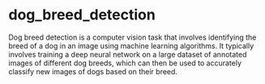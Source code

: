# dog_breed_detection
Dog breed detection is a computer vision task that involves identifying the breed of a dog in an image using machine learning algorithms. It typically involves training a deep neural network on a large dataset of annotated images of different dog breeds, which can then be used to accurately classify new images of dogs based on their breed.
